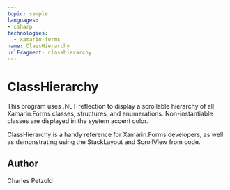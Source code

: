```yaml
---
topic: sample
languages:
- csharp
technologies:
  - xamarin-forms
name: ClassHierarchy
urlFragment: classhierarchy
---
```

ClassHierarchy
==============

This program uses .NET reflection to display a scrollable hierarchy of all Xamarin.Forms classes, structures, and enumerations.
Non-instantiable classes are displayed in the system accent color.

ClassHierarchy is a handy reference for Xamarin.Forms developers, as well as demonstrating using 
the StackLayout and ScrollView from code.

Author
------

Charles Petzold
